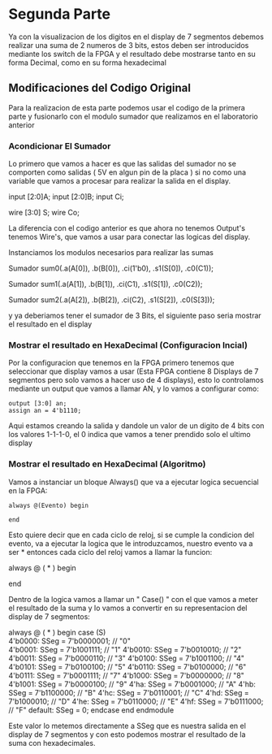# Segunda Parte

Ya con la visualizacion de los digitos en el display de 7 segmentos debemos realizar una suma de 2 numeros de 3 bits, estos deben ser introducidos mediante los switch de la FPGA y el resultado debe mostrarse tanto en su forma Decimal, como en su forma hexadecimal

## Modificaciones del Codigo Original

Para la realizacion de esta parte podemos usar el codigo de la primera parte y fusionarlo con el modulo sumador que realizamos en el laboratorio anterior

### Acondicionar El Sumador

Lo primero que vamos a hacer es que las salidas del sumador no se comporten como salidas ( 5V en algun pin de la placa ) si no como una variable que vamos a procesar para realizar la salida en el display.

  input [2:0]A;
  input [2:0]B;
  input Ci;
  
  wire [3:0] S;
  wire Co;

La diferencia con el codigo anterior es que ahora no tenemos Output's tenemos Wire's, que vamos a usar para conectar las logicas del display.


Instanciamos los modulos necesarios para realizar las sumas

Sumador sum0(.a(A[0]), .b(B[0]), .ci(1'b0), .s1(S[0]), .c0(C1));

Sumador sum1(.a(A[1]), .b(B[1]), .ci(C1), .s1(S[1]), .c0(C2));

Sumador sum2(.a(A[2]), .b(B[2]), .ci(C2), .s1(S[2]), .c0(S[3]));

y ya deberiamos tener el sumador de 3 Bits, el siguiente paso seria mostrar el resultado en el display

### Mostrar el resultado en HexaDecimal (Configuracion Incial)

Por la configuracion que tenemos en la FPGA primero tenemos que seleccionar que display vamos a usar (Esta FPGA contiene 8 Displays de 7 segmentos pero solo vamos a hacer uso de 4 displays), esto lo controlamos mediante un output que vamos a llamar AN, y lo vamos a configurar como:

    output [3:0] an;
    assign an = 4'b1110;

Aqui estamos creando la salida y dandole un valor de un digito de 4 bits con los valores 1-1-1-0, el 0 indica que vamos a tener prendido solo el ultimo display

### Mostrar el resultado en HexaDecimal (Algoritmo)

Vamos a instanciar un bloque Always() que va a ejecutar logica secuencial en la FPGA:

    always @(Evento) begin

    end

Esto quiere decir que en cada ciclo de reloj, si se cumple la condicion del evento, va a ejecutar la logica que le introduzcamos, nuestro evento va a ser * entonces cada ciclo del reloj vamos a llamar la funcion:

always @ ( * ) begin

end


Dentro de la logica vamos a llamar un " Case() " con el que vamos a meter el resultado de la suma y lo vamos a convertir en su representacion del display de 7 segmentos:

always @ ( * ) begin
  case (S)  
    4'b0000: SSeg = 7'b0000001; // "0"  
    4'b0001: SSeg = 7'b1001111; // "1" 
    4'b0010: SSeg = 7'b0010010; // "2" 
    4'b0011: SSeg = 7'b0000110; // "3" 
    4'b0100: SSeg = 7'b1001100; // "4" 
    4'b0101: SSeg = 7'b0100100; // "5" 
    4'b0110: SSeg = 7'b0100000; // "6" 
    4'b0111: SSeg = 7'b0001111; // "7" 
    4'b1000: SSeg = 7'b0000000; // "8"  
    4'b1001: SSeg = 7'b0000100; // "9" 
    4'ha: SSeg = 7'b0001000; // "A"
    4'hb: SSeg = 7'b1100000; // "B"
    4'hc: SSeg = 7'b0110001; // "C"
    4'hd: SSeg = 7'b1000010; // "D"
    4'he: SSeg = 7'b0110000; // "E"
    4'hf: SSeg = 7'b0111000; // "F"
    default:
        SSeg = 0;
    endcase
end
endmodule

Este valor lo metemos directamente a SSeg que es nuestra salida en el display de 7 segmentos y con esto podemos mostrar el resultado de la suma con hexadecimales.

